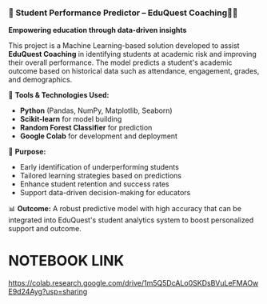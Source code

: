 
### 📘 Student Performance Predictor – EduQuest Coaching👩‍🎓

**Empowering education through data-driven insights**

This project is a Machine Learning-based solution developed to assist **EduQuest Coaching** in identifying students at academic risk and improving their overall performance. The model predicts a student's academic outcome based on historical data such as attendance, engagement, grades, and demographics.

🔧 **Tools & Technologies Used:**

* **Python** (Pandas, NumPy, Matplotlib, Seaborn)
* **Scikit-learn** for model building
* **Random Forest Classifier** for prediction
* **Google Colab** for development and deployment

🎯 **Purpose:**

* Early identification of underperforming students
* Tailored learning strategies based on predictions
* Enhance student retention and success rates
* Support data-driven decision-making for educators

📊 **Outcome:** 
A robust predictive model with high accuracy that can be integrated into EduQuest's student analytics system to boost personalized support  and outcome.

 # NOTEBOOK LINK
https://colab.research.google.com/drive/1m5Q5DcALo0SKDsBVuLeFMAOwE9d24Ayg?usp=sharing
